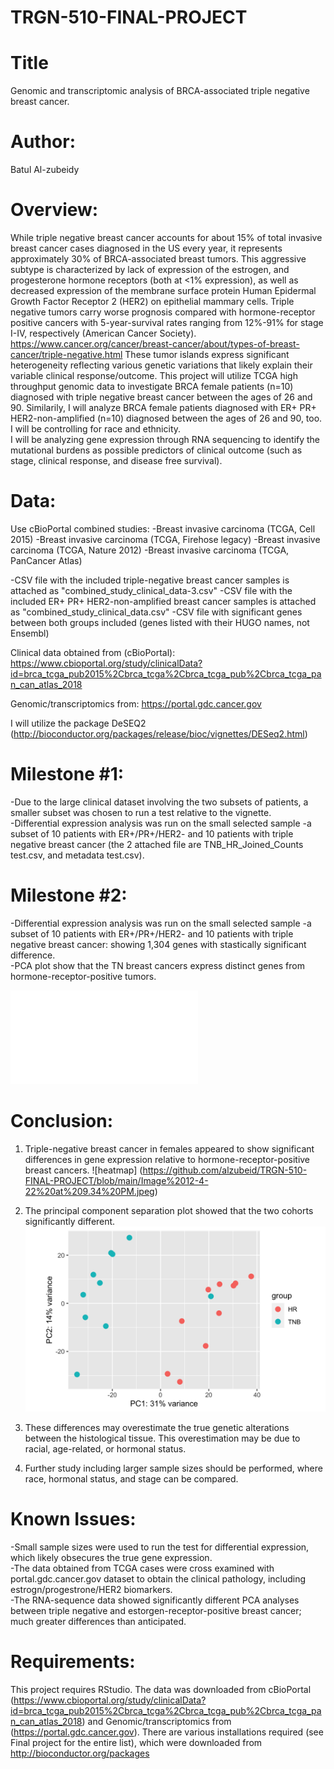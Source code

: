 # TRGN-510-FINAL-PROJECT

# Title

Genomic and transcriptomic analysis of BRCA-associated triple negative breast cancer.

# Author:

Batul Al-zubeidy

# Overview:

While triple negative breast cancer accounts for about 15% of total invasive breast cancer cases diagnosed in the US every year, it represents approximately 30% of BRCA-associated breast tumors.  This aggressive subtype is characterized by lack of expression of the estrogen, and progesterone hormone receptors (both at <1% expression), as well as decreased expression of the membrane surface protein Human Epidermal Growth Factor Receptor 2 (HER2) on epithelial mammary cells.    Triple negative tumors carry worse prognosis compared with hormone-receptor positive cancers with 5-year-survival rates ranging from 12%-91% for stage I-IV, respectively (American Cancer Society).  
https://www.cancer.org/cancer/breast-cancer/about/types-of-breast-cancer/triple-negative.html
	These tumor islands express significant heterogeneity reflecting various genetic variations that likely explain their variable clinical response/outcome.  This project will utilize TCGA high throughput genomic data to investigate BRCA female patients (n=10) diagnosed with triple negative breast cancer between the ages of 26 and 90.  Similarily, I will analyze BRCA female patients diagnosed with ER+ PR+ HER2-non-amplified (n=10) diagnosed between the ages of 26 and 90, too.  I will be controlling for race and ethnicity.  
I will be analyzing gene expression through RNA sequencing to identify the mutational burdens as possible predictors of clinical outcome (such as stage, clinical response, and disease free survival).  

# Data:

Use cBioPortal combined studies: 
-Breast invasive carcinoma (TCGA, Cell 2015)
-Breast invasive carcinoma (TCGA, Firehose legacy)
-Breast invasive carcinoma (TCGA, Nature 2012)
-Breast invasive carcinoma (TCGA, PanCancer Atlas)

-CSV file with the included triple-negative breast cancer samples is attached as "combined_study_clinical_data-3.csv"
-CSV file with the included ER+ PR+ HER2-non-amplified breast cancer samples is attached as "combined_study_clinical_data.csv"
-CSV file with significant genes between both groups included (genes listed with their HUGO names, not Ensembl)

Clinical data obtained from (cBioPortal):
https://www.cbioportal.org/study/clinicalData?id=brca_tcga_pub2015%2Cbrca_tcga%2Cbrca_tcga_pub%2Cbrca_tcga_pan_can_atlas_2018

Genomic/transcriptomics from: 
https://portal.gdc.cancer.gov

I will utilize the package DeSEQ2 (http://bioconductor.org/packages/release/bioc/vignettes/DESeq2.html)

# Milestone #1:
-Due to the large clinical dataset involving the two subsets of patients, a smaller subset was chosen to run a test relative to the vignette.  
-Differential expression analysis was run on the small selected sample
	-a subset of 10 patients with ER+/PR+/HER2- and 10 patients with triple negative breast cancer (the 2 attached file are TNB_HR_Joined_Counts test.csv, and metadata test.csv).  

# Milestone #2:
-Differential expression analysis was run on the small selected sample
	-a subset of 10 patients with ER+/PR+/HER2- and 10 patients with triple negative breast cancer: 
	showing 1,304 genes  with stastically significant difference.  
	-PCA plot show that the TN breast cancers express distinct genes from hormone-receptor-positive tumors.  
	
![Final_Project](file:///Users/batulal-zubeidy/Desktop/TRGNFinal/FinalFinal.nb.html)

# Conclusion:
1. Triple-negative breast cancer in females appeared to show significant differences in gene expression relative to hormone-receptor-positive breast cancers. 
![heatmap] (https://github.com/alzubeid/TRGN-510-FINAL-PROJECT/blob/main/Image%2012-4-22%20at%209.34%20PM.jpeg)

2. The principal component separation plot showed that the two cohorts significantly different. 
![PCA](https://github.com/alzubeid/TRGN-510-FINAL-PROJECT/blob/main/PCA.png)

3. These differences may overestimate the true genetic alterations between the histological tissue.  This overestimation may be due to racial, age-related, or hormonal status.

4. Further study including larger sample sizes should be performed, where race, hormonal status, and stage can be compared. 


# Known Issues:
-Small sample sizes were used to run the test for differential expression, which likely obsecures the true gene expression.  
-The data obtained from TCGA cases were cross examined with portal.gdc.cancer.gov dataset to obtain the clinical pathology, including estrogn/progestrone/HER2 biomarkers.  
-The RNA-sequence data showed significantly different PCA analyses between triple negative and estorgen-receptor-positive breast cancer; much greater differences than anticipated.  

# Requirements:
This project requires RStudio.
The data was downloaded from cBioPortal (https://www.cbioportal.org/study/clinicalData?id=brca_tcga_pub2015%2Cbrca_tcga%2Cbrca_tcga_pub%2Cbrca_tcga_pan_can_atlas_2018) and Genomic/transcriptomics from (https://portal.gdc.cancer.gov). 
There are various installations required (see Final project for the entire list), which were downloaded from http://bioconductor.org/packages
